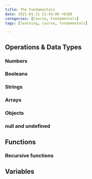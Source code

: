 ```yaml
---
title: The Fundamentals
date: 2021-01-21 21:43:00 +0100
categories: [Course, Fundamentals]
tags: [learning, course, fundamentals]    

---
```




## Operations & Data Types

### Numbers
### Booleans
### Strings
### Arrays
### Objects
### null and undefined

## Functions

### Recursive functions

## Variables
